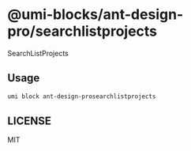# @umi-blocks/ant-design-pro/searchlistprojects

SearchListProjects

## Usage

```sh
umi block ant-design-prosearchlistprojects
```

## LICENSE

MIT
